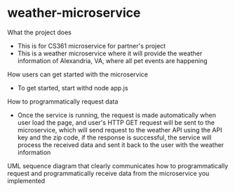 # weather-microservice

What the project does 
- This is for CS361 microservice for partner's project
- This is a weather microservice where it will provide the weather information of Alexandria, VA, where all pet events are happening 

How users can get started with the microservice
- To get started, start withd node app.js

How to programmatically request data 
- Once the service is running, the request is made automatically when user load the page, and user's HTTP GET request will be sent to the microservice, which will send request to the weather API using the API key and the zip code, if the response is successful, the service will process the received data and sent it back to the user with the weather information

UML sequence diagram that clearly communicates how to programmatically request and programmatically receive data from the microservice you implemented

